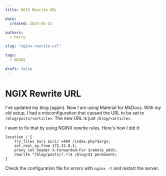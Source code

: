 ```yaml
---
title: NGIX Rewrite URL

date:
  created: 2025-05-31

authors:
  - harry

slug: "nginx-rewrite-url"

tags:
  - NGINX

draft: false
---
```


# NGIX Rewrite URL

I've updated my blog (again). Now I am using Material for MkDocs. With my old setup, I had a misconfiguration that caused the URL to be set to `/blog/posts/<article>`. The new URL is just `/blog/<article>`.

I want to fix that by using NGINX rewrite rules. Here's how I did it:

<!-- more -->

```nginx hl_lines="5"
location / {
    try_files $uri $uri/ =404 /index.php?$args;
    set_real_ip_from 172.22.0.1;
    proxy_set_header X-Forwarded-For $remote_addr;
    rewrite ^/blog/posts/(.*)$ /blog/$1 permanent;
}
```

Check the configuration file for errors with `nginx -t` and restart the server.
